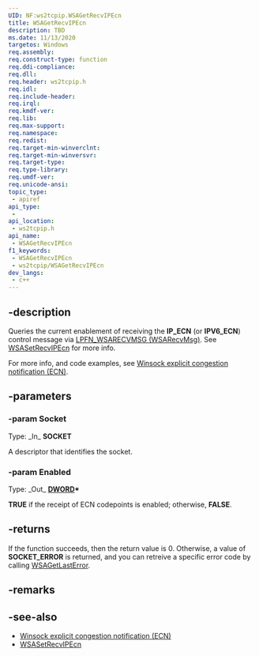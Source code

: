 ```yaml
---
UID: NF:ws2tcpip.WSAGetRecvIPEcn
title: WSAGetRecvIPEcn
description: TBD
ms.date: 11/13/2020
targetos: Windows
req.assembly: 
req.construct-type: function
req.ddi-compliance: 
req.dll: 
req.header: ws2tcpip.h
req.idl: 
req.include-header: 
req.irql: 
req.kmdf-ver: 
req.lib: 
req.max-support: 
req.namespace: 
req.redist: 
req.target-min-winverclnt: 
req.target-min-winversvr: 
req.target-type: 
req.type-library: 
req.umdf-ver: 
req.unicode-ansi: 
topic_type:
 - apiref
api_type:
 - 
api_location:
 - ws2tcpip.h
api_name:
 - WSAGetRecvIPEcn
f1_keywords:
 - WSAGetRecvIPEcn
 - ws2tcpip/WSAGetRecvIPEcn
dev_langs:
 - c++
---
```


## -description

Queries the current enablement of receiving the **IP_ECN** (or **IPV6_ECN**) control message via [LPFN_WSARECVMSG (WSARecvMsg)](/windows/win32/api/mswsock/nc-mswsock-lpfn_wsarecvmsg). See [WSASetRecvIPEcn](/windows/win32/api/ws2tcpip/nf-ws2tcpip-wsasetrecvipecn) for more info.

For more info, and code examples, see [Winsock explicit congestion notification (ECN)](/windows/win32/winsock/winsock-ecn).

## -parameters

### -param Socket

Type: \_In\_ **SOCKET**

A descriptor that identifies the socket.

### -param Enabled

Type: \_Out\_ **[DWORD](/windows/win32/winprog/windows-data-types)\***

**TRUE** if the receipt of ECN codepoints is enabled; otherwise, **FALSE**.

## -returns

If the function succeeds, then the return value is 0. Otherwise, a value of **SOCKET_ERROR** is returned, and you can retreive a specific error code by calling 
[WSAGetLastError](/windows/desktop/api/winsock/nf-winsock-wsagetlasterror).

## -remarks

## -see-also

* [Winsock explicit congestion notification (ECN)](/windows/win32/winsock/winsock-ecn)
* [WSASetRecvIPEcn](/windows/win32/api/ws2tcpip/nf-ws2tcpip-wsasetrecvipecn)
